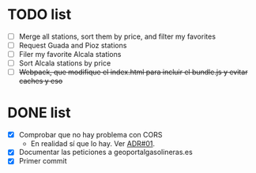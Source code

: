 # TODO list

- [ ] Merge all stations, sort them by price, and filter my favorites
- [ ] Request Guada and Pioz stations
- [ ] Filer my favorite Alcala stations
- [ ] Sort Alcala stations by price
- [ ] ~~Webpack, que modifique el index.html para incluir el bundle.js y evitar caches y eso~~

# DONE list

- [x] Comprobar que no hay problema con CORS
    - En realidad sí que lo hay. Ver [ADR#01](doc/adr-01-node-instead-of-web-app.md).
- [x] Documentar las peticiones a geoportalgasolineras.es
- [x] Primer commit
